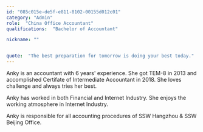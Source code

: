 ```yaml
---
id: "085c015e-de5f-e811-8102-00155d012c01"
category: "Admin"
role:  "China Office Accountant"
qualifications:  "Bachelor of Accountant"

nickname: ""


quote:  "The best preparation for tomorrow is doing your best today."
---
```


Anky is an accountant with 6 years' experience. She got TEM-8 in 2013 and accomplished Certifate of Intermediate Accountant in 2018. She loves challenge and always tries her best.  

Anky has worked in both Financial and Internet Industry. She enjoys the working atmosphere in Internet Industry.  

Anky is responsible for all accounting procedures of SSW Hangzhou & SSW Beijing Office.
